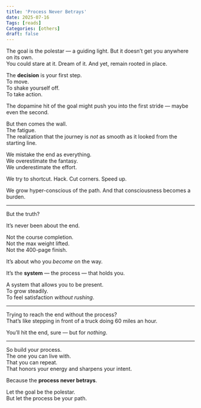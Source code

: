 ```yaml
---
title: 'Process Never Betrays'
date: 2025-07-16
Tags: [reads]
Categories: [others]
draft: false
---
```


The goal is the polestar — a guiding light. But it doesn’t get you anywhere on its own.  
You could stare at it. Dream of it. And yet, remain rooted in place.

The **decision** is your first step.  
To move.  
To shake yourself off.  
To take action.  

The dopamine hit of the goal might push you into the first stride — maybe even the second.

But then comes the wall.  
The fatigue.  
The realization that the journey is *not* as smooth as it looked from the starting line.

We mistake the end as everything.  
We overestimate the fantasy.  
We underestimate the effort.

We try to shortcut. Hack. Cut corners. Speed up.

We grow hyper-conscious of the path. And that consciousness becomes a burden.

---

But the truth?

It’s never been about the end.

Not the course completion.  
Not the max weight lifted.  
Not the 400-page finish.

It’s about who you *become* on the way.

It’s the **system** — the process — that holds you.

A system that allows you to be present.  
To grow steadily.  
To feel satisfaction *without rushing*.  

---

Trying to reach the end without the process?  
That’s like stepping in front of a truck doing 60 miles an hour.

You’ll hit the end, sure — but for *nothing*.

---

So build your process.  
The one you can live with.  
That you can repeat.  
That honors your energy and sharpens your intent.

Because the **process never betrays**.

Let the goal be the polestar.  
But let the process be your path.